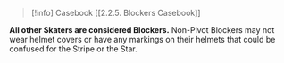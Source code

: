 > [!info] Casebook
> [[2.2.5. Blockers Casebook]]

**All other Skaters are considered Blockers.** Non-Pivot Blockers may not wear helmet covers or have any markings on their helmets that could be confused for the Stripe or the Star.